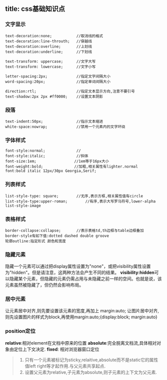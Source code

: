 title: css基础知识点
---

### 文字显示
```
text-decoration:none;           //取消线的格式
text-decoration:line-throuth;   //穿越线
text-decoration:overline;       //上划线
text-decoration:underline;      //下划线

text-transform: uppercase;      //文字大写
text-transform: lowercase;      //文字小写

letter-spacing:2px;             //指定文字间隔大小
word-spacing:20px;              //指定单词间隔大小

direction:rtl;                  //指定文本显示方向,注意不要引号
text-shadow:2px 2px #ff0000;    //设置文本阴影
```
### 段落
```
text-indent:50px;               //指示文本缩进
white-space:nowrap;             //禁用一个元素内的文字环绕
```

### 字体样式
```
font-style:normal;              //
font-style:italic;              //斜体
font-size:1em;                 //1em等于16px大小
font-weight:bold;              //加粗,相关属性有lighter.normal
font:bold italic 12px/30px Georgia,Serif;
```
### 列表样式
```
list-style-type: square;		//无序,表示方框,相关属性值有circle
list-style-type:upper-roman;		//有序,表示大写罗马符号,lower-alpha
list-style-image
```
### 表格样式
```
border-collapse:collapse;		//表示表格td,th边框与table边框叠加
border-style有如下值:dotted dashed double groove 
轮廓outline:指定形式 颜色和宽度
```

### 隐藏元素
隐藏一个元素可以通过把display属性设置为"none"，或把visibility属性设置为"hidden"。但是请注意，这两种方法会产生不同的结果。
**visibility:hidden**可以隐藏某个元素，但隐藏的元素仍需占用与未隐藏之前一样的空间。也就是说，该元素虽然被隐藏了，但仍然会影响布局。

### 居中元素
让元素居中对齐,则先要设置该元素的宽度,再加上 margin:auto;
让图片居中对齐,则先设置图片的样式为block,再使用margin:auto;{display:block; margin:auto}

### position定位
**relative**:相对element在文档中原来的位置
**absolute**:完全脱离文档流,具体相对对象由定位上下文决定.
**fixed**:  相对浏览器窗口定位
>1. 只有一个元素被标记为sticky,relaitive,absolute而不是static它的属性值left right等才起作用.与父元素共享起点.
>2. 设置父元素为relative,子元素为absolute,则子元素的上下文为父元素.

